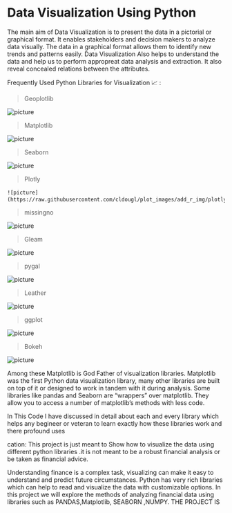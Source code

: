 #  Data Visualization Using Python

The main aim of Data Visualization is to present the data in a pictorial or graphical format. It enables stakeholders and decision makers to analyze data visually. The data in a graphical format allows them to identify new trends and patterns easily.
Data Visualization Also helps to understand the data and help us to perform appropreat data analysis and extraction. It also reveal concealed relations between the attributes.

Frequently Used Python Libraries for Visualization :chart_with_upwards_trend: :

> Geoplotlib









![picture](https://pbs.twimg.com/media/C3HDC9eWIAUTrYE.jpg)

> Matplotlib









![picture](https://www.freecodecamp.org/news/content/images/size/w2000/2020/05/bank_data.png)

> Seaborn









![picture](https://miro.medium.com/max/2060/1*3VgCwcZraA0u5hMHpRhJcw.png)

> Plotly









    ![picture](https://raw.githubusercontent.com/cldougl/plot_images/add_r_img/plotly_2017.png)

> missingno









![picture](https://www.residentmar.io/static/post_assets/missingno/missingno_matrix.png)

> Gleam









![picture](https://challengepost-s3-challengepost.netdna-ssl.com/photos/production/software_photos/000/119/102/datas/original.png)

> pygal









![picture](https://i.stack.imgur.com/LmdJs.png)

> Leather









![picture](https://images.ctfassets.net/fi0zmnwlsnja/43Z5HPVmIApn9x8xVhw3Dw/2ae8c3b511e8ff0f9cb9ae2db8172de6/viz-libraries-10.png)

> ggplot









![picture](https://images.ctfassets.net/fi0zmnwlsnja/1FN0OM2Vd9VhcfTDx2Szzi/3bfd64ded32bc0261b8a344f9a363f3e/viz-libraries-03.png)

> Bokeh









![picture](https://images.ctfassets.net/fi0zmnwlsnja/5x8cPdKz0UEToEgeXY5Gyx/0713c8675c323b34fad35d59151bfab6/viz-libraries-04.png)


Among these Matplotlib is God Father of visualization libraries. Matplotlib was the first Python data visualization library, many other libraries are built on top of it or designed to work in tandem with it during analysis. Some libraries like pandas and Seaborn are “wrappers” over matplotlib. They allow you to access a number of matplotlib’s methods with less code.

In This Code I have discussed in detail about each and every library which helps any begineer or veteran to learn exactly how these libraries work and there profound uses 

 cation: This project is just meant to Show how to visualize the data using different python libraries .it is not meant to be a robust financial analysis or be taken as financial advice.

Understanding finance is a complex task, visualizing can make it easy to understand and predict future circumstances. Python has very rich libraries which can help to read and visualize the data with customizable options. In this project we will explore the methods of analyzing financial data using libraries such as PANDAS,Matplotlib, SEABORN ,NUMPY. THE PROJECT IS 
